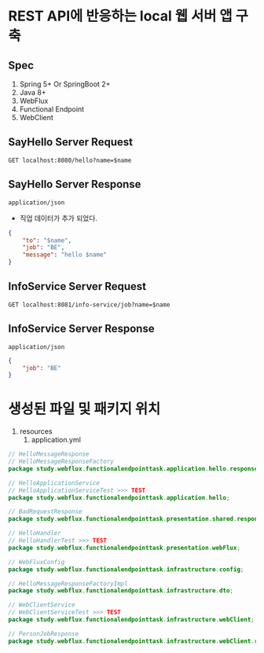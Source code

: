# REST API에 반응하는 local 웹 서버 앱 구축

## Spec

1. Spring 5+ Or SpringBoot 2+
2. Java 8+
3. WebFlux
4. Functional Endpoint
5. WebClient

## SayHello Server Request

`GET localhost:8080/hello?name=$name`

## SayHello Server Response

`application/json`
- 직업 데이터가 추가 되었다.
```json
{
    "to": "$name", 
    "job": "BE",
    "message": "hello $name"
}
```

## InfoService Server Request

`GET localhost:8081/info-service/job?name=$name`

## InfoService Server Response

`application/json`
```json
{ 
    "job": "BE"
}
```

# 생성된 파일 및 패키지 위치

1. resources
   1. application.yml
```java
// HelloMessageResponse
// HelloMessageResponseFactory
package study.webflux.functionalendpointtask.application.hello.response;

// HelloApplicationService
// HelloApplicationServiceTest >>> TEST
package study.webflux.functionalendpointtask.application.hello;

// BadRequestResponse
package study.webflux.functionalendpointtask.presentation.shared.response;

// HelloHandler
// HelloHandlerTest >>> TEST
package study.webflux.functionalendpointtask.presentation.webFlux;

// WebFluxConfig
package study.webflux.functionalendpointtask.infrastructure.config;

// HelloMessageResponseFactoryImpl
package study.webflux.functionalendpointtask.infrastructure.dto;

// WebClientService
// WebClientServiceTest >>> TEST
package study.webflux.functionalendpointtask.infrastructure.webClient;

// PersonJobResponse
package study.webflux.functionalendpointtask.infrastructure.webClient.response;
```
